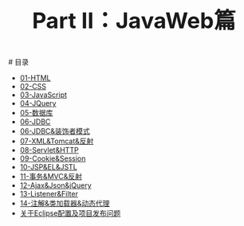 <p align="center" style="font-size:44px;font-weight:bold;">
    Part Ⅱ：JavaWeb篇
</p>
# 目录

- [01-HTML](ch2/01-HTML.md)
- [02-CSS](ch2/02-CSS.md)
- [03-JavaScript](ch2/03-JavaScript.md)
- [04-JQuery](ch2/04-JQuery.md)
- [05-数据库](ch2/05-数据库.md)
- [06-JDBC](ch2/06-JDBC.md)
- [06-JDBC&装饰者模式](ch2/06-JDBC&装饰者模式.md)
- [07-XML&Tomcat&反射](ch2/07-XML&Tomcat&反射.md)
- [08-Servlet&HTTP](ch2/08-Servlet&HTTP.md)
- [09-Cookie&Session](ch2/09-Cookie&Session.md)
- [10-JSP&EL&JSTL](ch2/10-JSP&EL&JSTL.md)
- [11-事务&MVC&反射](ch2/11-事务&MVC&反射.md)
- [12-Ajax&Json&jQuery](ch2/12-Ajax&Json&jQuery.md)
- [13-Listener&Filter](ch2/13-Listener&Filter.md)
- [14-注解&类加载器&动态代理](ch2/14-注解&类加载器&动态代理.md)
- [关于Eclipse配置及项目发布问题](ch2/关于Eclipse配置及项目发布问题.md)